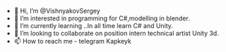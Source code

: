 - 👋 Hi, I’m @VishnyakovSergey
- 👀 I’m interested in programming for C#,modelling in blender.
- 🌱 I’m currently learning ..In all time learn C# and Unity.
- 💞️ I’m looking to collaborate on position intern technical artist Unity 3d.
- 📫 How to reach me - telegram Kapkeyk

<!---
VishnyakovSergey/VishnyakovSergey is a ✨ special ✨ repository because its `README.md` (this file) appears on your GitHub profile.
You can click the Preview link to take a look at your changes.
--->
